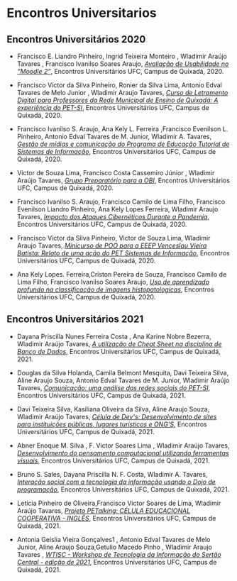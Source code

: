 # Encontros Universitarios


## Encontros Universitários 2020

* Francisco E. Liandro Pinheiro, Ingrid Teixeira Monteiro , Wladimir Araújo Tavares , Francisco Ivanilso Soares Araujo, [*Avaliação de Usabilidade no “Moodle 2”*](EU2020/Avalia%C3%A7%C3%A3o%20de%20Usabilidade%20no%20_Moodle%202_.pdf), Encontros Universitários UFC, Campus de Quixadá, 2020.

* Francisco Victor da Silva Pinheiro, Ronier da Silva Lima, Antonio Edval Tavares de Melo Junior , Wladimir Araujo Tavares, 
[*Curso de Letramento Digital para Professores da Rede Municipal de Ensino de Quixadá: A experiência do PET-SI*](EU2020/ARTIGO_EU_2020___LETRAMENTO_DIGITAL.pdf), Encontros Universitários UFC, Campus de Quixadá, 2020.

* Francisco Ivanilso S. Araujo, Ana Kely L. Ferreira ,Francisco Evenilson L. Pinheiro, Antonio Edval Tavares de M. Junior, Wladimir A. Tavares, [*Gestão de mídias e comunicação do Programa de Educação Tutorial de Sistemas de Informação*](EU2020/Comunica__o_PET%20(1).pdf),  Encontros Universitários UFC, Campus de Quixadá, 2020.

* Victor de Souza Lima, Francisco Costa Cassemiro Júnior , Wladimir Araújo Tavares, [*Grupo Preparatório para a OBI*](EU2020/Grupo%20de%20Prepara%C3%A7%C3%A3o%20para%20a%20OBI.pdf), Encontros Universitários UFC, Campus de Quixadá, 2020.

* Francisco Ivanilso S. Araujo, Francisco Camilo de Lima Filho,
Francisco Evenilson Liandro Pinheiro, Ana Kely Lopes Ferreira, Wladimir Araujo Tavares, [*Impacto dos Ataques Cibernéticos Durante a Pandemia*](EU2020/Impacto_dos_Ataques_Cibern_ticos_Durante_a_Pandemia%20(4).pdf),  Encontros Universitários UFC, Campus de Quixadá, 2020.

* Francisco Victor da Silva Pinheiro, Victor de Souza Lima, Wladimir Araujo Tavares, [*Minicurso de POO para a EEEP Venceslau Vieira Batista: Relato de uma ação do PET Sistemas de Informação*](EU2020/MINICURSO_POO_PARA_A_EEEP.pdf), Encontros Universitários UFC, Campus de Quixadá, 2020.

* Ana Kely Lopes. Ferreira,Críston Pereira de Souza, Francisco Camilo de Lima Filho, Francisco Ivanilso Soares Araujo, [*Uso de aprendizado profundo na classificação de imagens histopatologicas*](EU2020/Uso_de_Aprendizado_Profundo_na_classifica__o_de_imagens_histopatol_gicas__1_.pdf), Encontros Universitários UFC, Campus de Quixadá, 2020.


## Encontros Universitários 2021


* Dayana Priscilla Nunes Ferreira Costa , Ana Karine Nobre Bezerra, Wladimir Araújo Tavares, [*A utilização de Cheat Sheet na disciplina de Banco de Dados*](EU%202021/A%20utiliza%C3%A7%C3%A3o%20de%20Cheat%20Sheet%20na%20disciplina%20de%20Banco%20de%20Dados__.pdf), Encontros Universitários UFC, Campus de Quixadá, 2021.

* Douglas da Silva Holanda, Camila Belmont Mesquita, Davi Teixeira Silva, Aline Araujo Souza, Antonio Edval Tavares de M. Junior, Wladimir Araújo Tavares, [*Comunicação: uma análise das redes sociais do PET-SI*](EU%202021/Comunica%C3%A7%C3%A3o_%20uma%20an%C3%A1lise%20das%20redes%20sociais%20do%20PET-SI.pdf), Encontros Universitários UFC, Campus de Quixadá, 2021.

* Davi Teixeira Silva, Kasiliana Oliveira da Silva, Aline Araujo Souza, Wladimir Araújo Tavares, [*Célula de Dev's: Desenvolvimento de sites para instituições públicas, lugares turísticos e ONG’S*](EU%202021/C%C3%A9lula%20de%20Dev's%20Desenvolvimento%20de%20sites.pdf), Encontros Universitários UFC, Campus de Quixadá, 2021.

* Abner Enoque M. Silva , F. Victor Soares Lima , Wladimir Araújo Tavares, [*Desenvolvimento do pensamento computacional utilizando ferramentas visuais*](EU%202021/Desenvolvimento%20do%20pensamento%20computacional%20utilizando%20ferramentas%20visuais.pdf), Encontros Universitários UFC, Campus de Quixadá, 2021.

* Bruno S. Sales, Dayana Priscilla N. F. Costa, Wladimir A. Tavares, [*Interação social com a tecnologia da informação usando o Dojo de programação*](EU%202021/Intera%C3%A7%C3%A3o%20social%20com%20a%20tecnologia%20da%20informa%C3%A7%C3%A3o%20usando%20o%20Dojo%20de%20programa%C3%A7%C3%A3o.docx.pdf), Encontros Universitários UFC, Campus de Quixadá, 2021.

* Letícia Pinheiro de Oliveira,Francisco Victor Soares de Lima, Wladimir Araújo Tavares, [*Projeto PETalking: CÉLULA EDUCACIONAL COOPERATIVA - INGLÊS*](EU%202021/Resumo%20Estendido%20-%20Atual.pdf), 
Encontros Universitários UFC, Campus de Quixadá, 2021.

* Antonia Geíslia Vieira Gonçalves1
, Antonio Edval Tavares de Melo Junior,
Aline Araujo Souza,Getulio Macedo Pinho 
, Wladimir Araujo Tavares , [*WTISC - Workshop de Tecnologia da Informação do Sertão Central - edição de 2021*](EU%202021/ARTIGO_EU_2021_WTISC.pdf), Encontros Universitários UFC, Campus de Quixadá, 2021.
